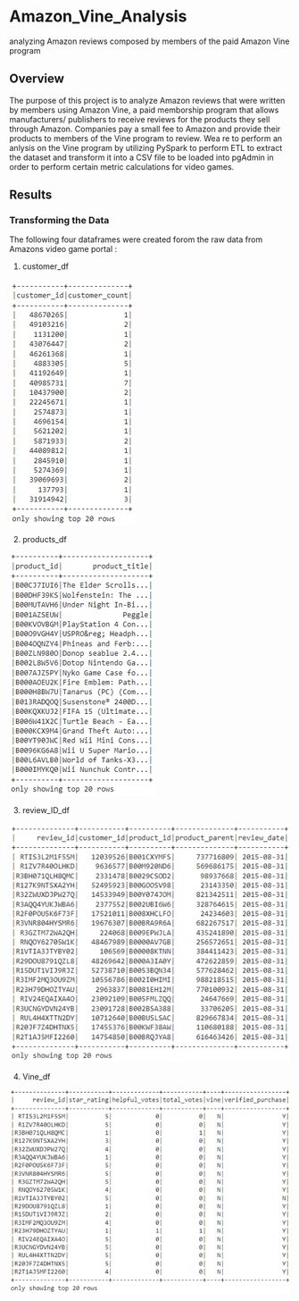 # Amazon_Vine_Analysis
analyzing Amazon reviews composed by members of the paid Amazon Vine program

## Overview
The purpose of this project is to analyze Amazon reviews that were written by members using Amazon Vine, a paid memborship program that allows manufacturers/ publishers to receive reviews for the products they sell through Amazon. Companies pay a small fee to Amazon and provide their products to members of the Vine program to review. Wea re to perform an anlysis on the Vine program by utilizing PySpark to perform ETL to extract the dataset and transform it into a CSV file to be loaded into pgAdmin in order to perform certain metric calculations for video games.

## Results

### Transforming the Data

The following four dataframes were created forom the raw data from Amazons video game portal :

1. customer_df

![](Resources/customer.PNG)

2. products_df

![](Resources/products.PNG)

3. review_ID_df

![](Resources/review_id.PNG)

4. Vine_df

![](Resources/vine.PNG)
